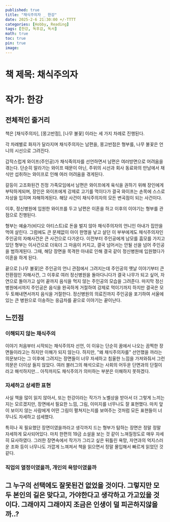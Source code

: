 ```yaml
---
published: true
title: "채식주의자 _ 한강"
date: 2025-2-6 21:30:00 +/-TTTT
categories: [Hobby, Reading]
tags: [한강, 독후감, 독서]
math: true
toc: true
pin: true
image:
---
```


# 책 제목: 채식주의자
# 작가: 한강

## 전체적인 줄거리

책은 [채식주의자], [몽고반점], [나무 불꽃] 이라는 세 가지 차례로 진행된다.

각 차례별로 화자가 달라지며 채식주의자는 남편을, 몽고반점은 형부를, 나무 불꽃은 언니의 시선으로 그려진다.

갑작스럽게 와이프(주인공)가 채식죽의자를 선언하면서 남편은 여러방면으로 어려움을 겪는다. 단순히 말라가는 와이프 때문이 아닌, 주위의 시선과 회사 동료와의 만남에서 채식만 섭취하는 와이프로 인해 여러 어려움을 겪게된다.

갈등이 고조화된건 친정 가족모임에서 남편은 와이프에게 육식을 권하기 위해 장인에게 부탁하게되며, 장인은 와이프에게 강제로 고기를 먹이다가 결국 와이프는 손목에 스스로 자상을 입히며 자해하게된다. 해당 사건이 채식주의자의 모든 변곡점이 되는 사건이다. 

이후, 정신병원에 입원한 와이프를 두고 남편은 이혼을 하고 이후의 이야기는 형부를 관점으로 진행된다. 

형부는 예술가(비디오 아티스트)로 돈을 벌지 않아 채식주의자의 언니인 아내가 집안을 먹여 살린다. 그럼에도 큰 문제없이 아이 한명을 낳고 살던 이 부부에게도 채식주의자인 주인공의 자해사건은 큰 사건으로 다가온다. 이전부터 주인공에게 남모를 흠모를 가지고 있던 형부는 이사건으로 더욱더 그 마음이 커지고, 결국 넘어서는 안될 선을 넘어 주인공을 범하게된다. 그때, 해당 장면을 목격한 아내로 인해 결국 같이 정신병원에 입원했다가 이혼을 하게 된다.

끝으로 [나무 불꽃]은 주인공의 언니 관점에서 그려지는데 주인공의 옛날 이야기부터 큰 전환점인 자해사건, 그 이후로 여러 정신병원을 돌아다니다가 결국 나무가 되고 싶어, 자연으로 돌아가고 싶어 끝까지 음식을 먹지 않는 주인공의 모습을 그려준다. 마지막 정신병원에서까지 주인공은 음식을 완곡하게 거절하여 강제로 먹이기까지 하지만 결국은 모두 토해내면서까지 음식을 거절한다. 정신병원의 의료진까지 주인공을 포기하여 서울에 있는 큰 병원으로 이송하는 응급차를 끝으로 이야기는 끝이난다.

## 느낀점

### 이해되지 않는 채식주의
이야기 처음부터 시작되는 채식주의자 선언, 이 이유는 단순히 꿈에서 나오는 끔찍한 장면들이라고는 하지만 이해가 되지 않는다. 하지만, "왜 채식주의자를" 선언했을 까라는 의문보다는 그 이후에 그려지는 장면들이 너무 자세하고 침울한 느낌을 가져와줘서 그런 의문은 더이상 들지 않았다. 여러 블러그의 해석으로는 사회의 어두운 단면과의 단절이라고 해석하지만... 아직까지도 채식주의가 의미하는 부분은 이해하지 못하겠다.

### 자세하고 상세한 표현
사실 책을 많이 읽지 않아서, 또는 한강이라는 작가가 노벨상을 받아서 더 그렇게 느끼는지는 모르겠지만, 장면에서 필요한 느낌, 그림, 이미지를 너무나도 잘 표현했다. 마치 앞이 보이지 않는 사람에게 어떤 그림이 펼쳐지는지를 보여주는 것처럼 모든 표현들이 너무나도 자세하고 섬세했다.

특히나 꼭 필요했던 장면이였을까라고 생각까지 드는 형부가 탐하는 장면은 정말 정말 자세하게 묘사되어있다. 마치 한편의 19금 소설을 보는 것 같이 느껴질정도로 매우 자세히 묘사하였다. 그러한 장면속에서 작가가 그리고 싶은 뒤틀린 욕망, 자연과의 억지스러운 조화 등이 너무나도 가깝게 느껴져서 책을 읽으면서 정말 몰입해서 빠르게 읽었던 것 같다.

### 직업의 열정이였을까, 개인의 욕망이였을까


## 그 누구의 선택에도 잘못된건 없었을 것이다. 그렇지만 모두 본인의 길은 맞다고, 가야한다고 생각하고 가고있을 것이다. 그래야지 그래야지 조금은 인생이 덜 피곤하지않을까..?



